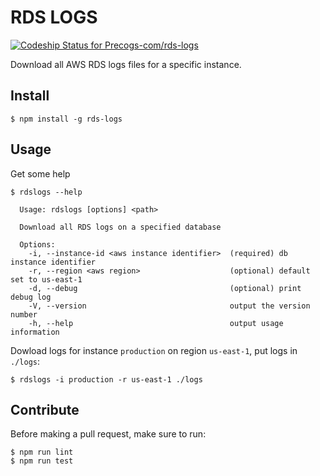# RDS LOGS
[ ![Codeship Status for Precogs-com/rds-logs](https://app.codeship.com/projects/c9588510-dcee-0135-79e7-5e805d21321d/status?branch=master)](https://app.codeship.com/projects/265699)

Download all AWS RDS logs files for a specific instance.

## Install
```
$ npm install -g rds-logs
```

## Usage
Get some help
```
$ rdslogs --help

  Usage: rdslogs [options] <path>

  Download all RDS logs on a specified database

  Options:
    -i, --instance-id <aws instance identifier>  (required) db instance identifier
    -r, --region <aws region>                    (optional) default set to us-east-1
    -d, --debug                                  (optional) print debug log
    -V, --version                                output the version number
    -h, --help                                   output usage information
```

Dowload logs for instance `production` on region `us-east-1`, put logs in `./logs`:
```
$ rdslogs -i production -r us-east-1 ./logs
```

## Contribute

Before making a pull request, make sure to run:
```
$ npm run lint
$ npm run test
```
